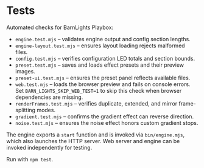 # Tests

Automated checks for BarnLights Playbox:

- `engine.test.mjs` – validates engine output and config section lengths.
- `engine-layout.test.mjs` – ensures layout loading rejects malformed files.
- `config.test.mjs` – verifies configuration LED totals and section bounds.
- `preset.test.mjs` – saves and loads effect presets and their preview images.
- `preset-ui.test.mjs` – ensures the preset panel reflects available files.
- `web.test.mjs` – loads the browser preview and fails on console errors. Set `BARN_LIGHTS_SKIP_WEB_TEST=1` to skip this check when browser dependencies are missing.
- `renderFrames.test.mjs` – verifies duplicate, extended, and mirror frame-splitting modes.
- `gradient.test.mjs` – confirms the gradient effect can reverse direction.
- `noise.test.mjs` – ensures the noise effect honors custom gradient stops.

The engine exports a `start` function and is invoked via `bin/engine.mjs`, which also launches the HTTP server. Web server and engine can be invoked independently for testing.

Run with `npm test`.
